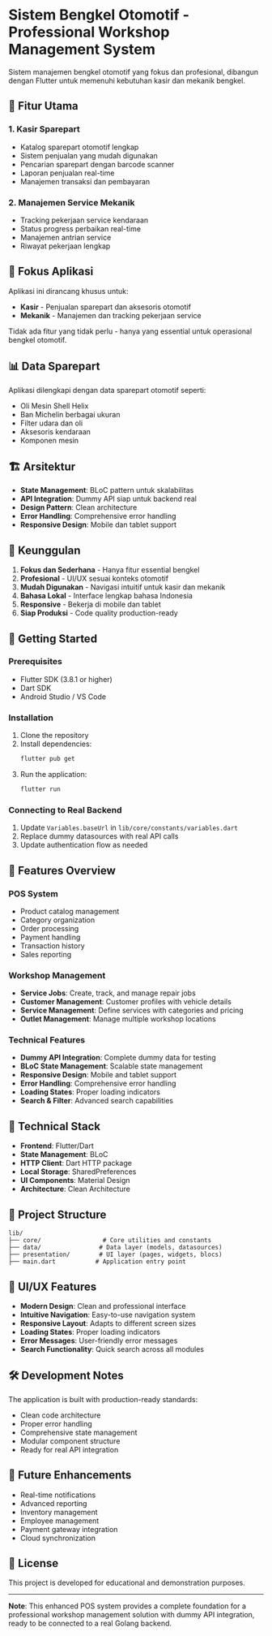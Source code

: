 # Sistem Bengkel Otomotif - Professional Workshop Management System

Sistem manajemen bengkel otomotif yang fokus dan profesional, dibangun dengan Flutter untuk memenuhi kebutuhan kasir dan mekanik bengkel.

## 🚀 Fitur Utama

### 1. **Kasir Sparepart**
- Katalog sparepart otomotif lengkap
- Sistem penjualan yang mudah digunakan
- Pencarian sparepart dengan barcode scanner
- Laporan penjualan real-time
- Manajemen transaksi dan pembayaran

### 2. **Manajemen Service Mekanik**
- Tracking pekerjaan service kendaraan
- Status progress perbaikan real-time
- Manajemen antrian service
- Riwayat pekerjaan lengkap

## 🎯 Fokus Aplikasi

Aplikasi ini dirancang khusus untuk:
- **Kasir** - Penjualan sparepart dan aksesoris otomotif
- **Mekanik** - Manajemen dan tracking pekerjaan service

Tidak ada fitur yang tidak perlu - hanya yang essential untuk operasional bengkel otomotif.

## 📊 Data Sparepart

Aplikasi dilengkapi dengan data sparepart otomotif seperti:
- Oli Mesin Shell Helix
- Ban Michelin berbagai ukuran  
- Filter udara dan oli
- Aksesoris kendaraan
- Komponen mesin

## 🏗️ Arsitektur

- **State Management**: BLoC pattern untuk skalabilitas
- **API Integration**: Dummy API siap untuk backend real
- **Design Pattern**: Clean architecture
- **Error Handling**: Comprehensive error handling
- **Responsive Design**: Mobile dan tablet support

## 🎯 Keunggulan

1. **Fokus dan Sederhana** - Hanya fitur essential bengkel
2. **Profesional** - UI/UX sesuai konteks otomotif
3. **Mudah Digunakan** - Navigasi intuitif untuk kasir dan mekanik
4. **Bahasa Lokal** - Interface lengkap bahasa Indonesia
5. **Responsive** - Bekerja di mobile dan tablet
6. **Siap Produksi** - Code quality production-ready

## 🚀 Getting Started

### Prerequisites
- Flutter SDK (3.8.1 or higher)
- Dart SDK
- Android Studio / VS Code

### Installation
1. Clone the repository
2. Install dependencies:
   ```bash
   flutter pub get
   ```
3. Run the application:
   ```bash
   flutter run
   ```

### Connecting to Real Backend
1. Update `Variables.baseUrl` in `lib/core/constants/variables.dart`
2. Replace dummy datasources with real API calls
3. Update authentication flow as needed

## 📱 Features Overview

### POS System
- Product catalog management
- Category organization
- Order processing
- Payment handling
- Transaction history
- Sales reporting

### Workshop Management
- **Service Jobs**: Create, track, and manage repair jobs
- **Customer Management**: Customer profiles with vehicle details
- **Service Management**: Define services with categories and pricing
- **Outlet Management**: Manage multiple workshop locations

### Technical Features
- **Dummy API Integration**: Complete dummy data for testing
- **BLoC State Management**: Scalable state management
- **Responsive Design**: Mobile and tablet support
- **Error Handling**: Comprehensive error handling
- **Loading States**: Proper loading indicators
- **Search & Filter**: Advanced search capabilities

## 🔧 Technical Stack

- **Frontend**: Flutter/Dart
- **State Management**: BLoC
- **HTTP Client**: Dart HTTP package
- **Local Storage**: SharedPreferences
- **UI Components**: Material Design
- **Architecture**: Clean Architecture

## 📂 Project Structure

```
lib/
├── core/                 # Core utilities and constants
├── data/                # Data layer (models, datasources)
├── presentation/        # UI layer (pages, widgets, blocs)
├── main.dart           # Application entry point
```

## 🎨 UI/UX Features

- **Modern Design**: Clean and professional interface
- **Intuitive Navigation**: Easy-to-use navigation system
- **Responsive Layout**: Adapts to different screen sizes
- **Loading States**: Proper loading indicators
- **Error Messages**: User-friendly error messages
- **Search Functionality**: Quick search across all modules

## 🛠️ Development Notes

The application is built with production-ready standards:
- Clean code architecture
- Proper error handling
- Comprehensive state management
- Modular component structure
- Ready for real API integration

## 🔮 Future Enhancements

- Real-time notifications
- Advanced reporting
- Inventory management
- Employee management
- Payment gateway integration
- Cloud synchronization

## 📝 License

This project is developed for educational and demonstration purposes.

---

**Note**: This enhanced POS system provides a complete foundation for a professional workshop management solution with dummy API integration, ready to be connected to a real Golang backend.
